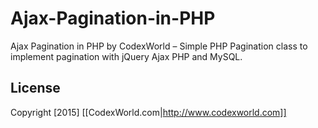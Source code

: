 # Ajax-Pagination-in-PHP
Ajax Pagination in PHP by CodexWorld – Simple PHP Pagination class to implement pagination with jQuery Ajax PHP and MySQL.

## License
Copyright [2015] [[CodexWorld.com|http://www.codexworld.com]]
